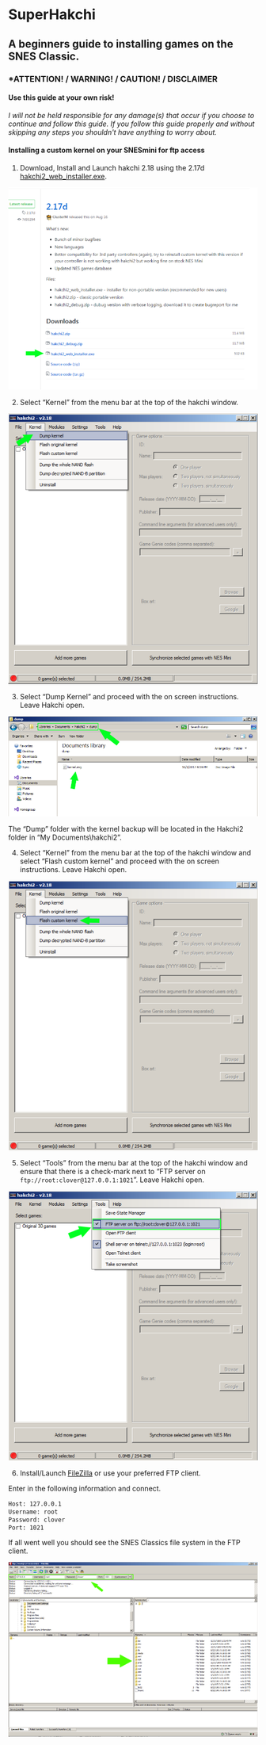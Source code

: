 # SuperHakchi
## A beginners guide to installing games on the SNES Classic.

### *ATTENTION! / WARNING! / CAUTION! / DISCLAIMER

#### Use this guide at your own risk!

*I will not be held responsible for any damage(s) that occur if you choose to continue and follow this guide. If you follow this guide properly and without skipping any steps you shouldn't have anything to worry about.*


#### Installing a custom kernel on your SNESmini for ftp access
1. Download, Install and Launch hakchi 2.18 using the 2.17d [hakchi2_web_installer.exe](https://github.com/ClusterM/hakchi2/releases).

![alt txt](https://github.com/DNA64/SuperHakchi/blob/master/hakchi2_web_installer.png "Example 1")

2. Select “Kernel” from the menu bar at the top of the hakchi window. 

![alt txt](https://github.com/DNA64/SuperHakchi/blob/master/hakchi2_kernel.png "Example 2")

3. Select “Dump Kernel” and proceed with the on screen instructions. Leave Hakchi open.

![alt txt](https://github.com/DNA64/SuperHakchi/blob/master/hakchi2_dump.png "Example 3")

The “Dump” folder with the kernel backup will be located in the Hakchi2 folder in “My Documents\hakchi2”.

4. Select “Kernel” from the menu bar at the top of the hakchi window and select “Flash custom kernel” and proceed with the on screen instructions. Leave Hakchi open.

![alt txt](https://github.com/DNA64/SuperHakchi/blob/master/hakchi2_flash_custom_kernel.png "Example 4")

5. Select “Tools” from the menu bar at the top of the hakchi window and ensure that there is a check-mark next to “FTP server on `ftp://root:clover@127.0.0.1:1021`”. 
Leave Hakchi open.

![alt txt](https://github.com/DNA64/SuperHakchi/blob/master/hakchi2_ftp.png "Example 5")

6. Install/Launch [FileZilla](https://filezilla-project.org/) or use your preferred FTP client.

Enter in the following information and connect.

```
Host: 127.0.0.1
Username: root
Password: clover
Port: 1021
```
If all went well you should see the SNES Classics file system in the FTP client.

![alt txt](https://github.com/DNA64/SuperHakchi/blob/master/hakchi2_filezilla.png "Example 6")
